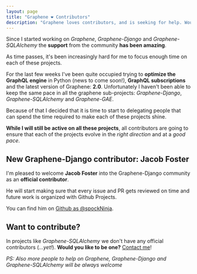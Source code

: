 ```yaml
---
layout: page
title: "Graphene ❤️ Contributors"
description: "Graphene loves contributors, and is seeking for help. Would you join us? :)"
---
```


Since I started working on *Graphene*, *Graphene-Django* and *Graphene-SQLAlchemy* the **support** from the community **has been amazing**.

As time passes, it's been increasingly hard for me to focus enough time on each of these projects.

For the last few weeks I've been quite occupied trying to **optimize the GraphQL engine** in Python (news to come soon!), **GraphQL subscriptions** and the latest version of Graphene: **2.0**.
Unfortunately I haven't been able to keep the same pace in all the graphene sub-projects: *Graphene-Django*, *Graphene-SQLAlchemy* and *Graphene-GAE*.

Because of that I decided that it is time to start to delegating people that can spend the time required to make each of these projects shine.

**While I will still be active on all these projects**, all contributors are going to ensure that each of the projects evolve in the *right direction* and at a *good pace*.


## New Graphene-Django contributor: Jacob Foster

I'm pleased to welcome **Jacob Foster** into the Graphene-Django community as an **official contributor**.

He will start making sure that every issue and PR gets reviewed on time and future work is organized with Github Projects.

You can find him on [Github as @spockNinja](https://github.com/spockNinja).

## Want to contribute?

In projects like *Graphene-SQLAlchemy* we don't have any official contributors (*...yet!*).
**Would you like to be one?** [Contact me](mailto:me@syrusakbary.com)!

*PS: Also more people to help on Graphene, Graphene-Django and Graphene-SQLAlchemy will be always welcome*
